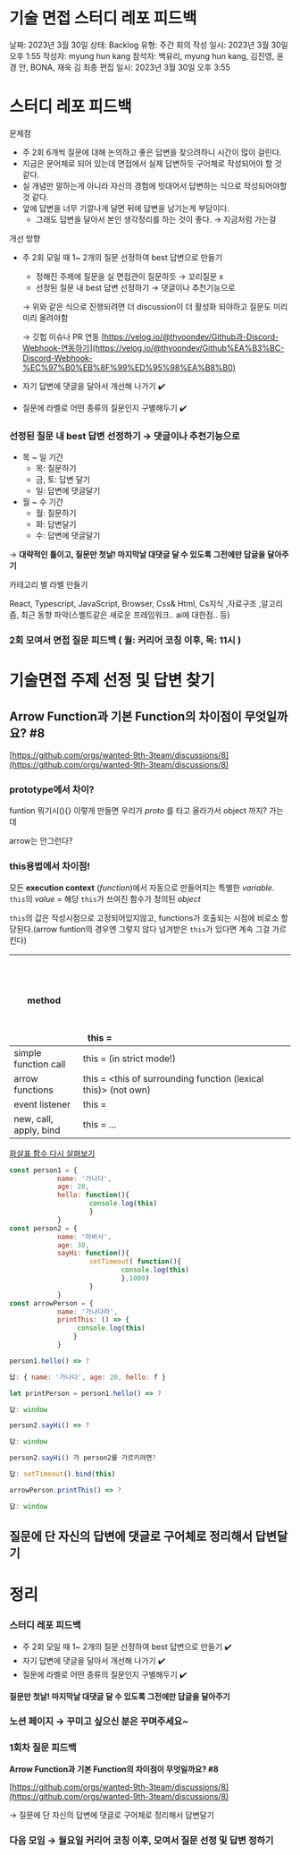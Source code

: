 # 기술 면접 스터디 레포 피드백

날짜: 2023년 3월 30일
상태: Backlog
유형: 주간 회의
작성 일시: 2023년 3월 30일 오후 1:55
작성자: myung hun kang
참석자: 백유리, myung hun kang, 김진영, 윤경 안, BONA, 재욱 김
최종 편집 일시: 2023년 3월 30일 오후 3:55

# 스터디 레포 피드백

문제점 

- 주 2회 6개씩 질문에 대해 논의하고 좋은 답변을 찾으려하니 시간이 많이 걸린다.
- 지금은 문어체로 되어 있는데 면접에서 실제 답변하듯 구어체로 작성되어야 할 것 같다.
- 실 개념만 말하는게 아니라 자신의 경험에 빗대어서 답변하는 식으로 작성되어야할 것 같다.
- 앞에 답변을 너무 기깔나게 달면 뒤에 답변을 남기는게 부담이다.
    - 그래도 답변을 달아서 본인 생각정리를 하는 것이 좋다. → 지금처럼 가는걸

개선 방향

- 주 2회 모일 때 1~ 2개의 질문 선정하여 best 답변으로 만들기
    - 정해진 주제에 질문을 실 면접관이 질문하듯 → 꼬리질문 x
    - 선정된 질문 내 best 답변 선정하기 → 댓글이나 추천기능으로
    
    → 위와 같은 식으로 진행되려면 더 discussion이 더 활성화 되야하고 질문도 미리미리 올려야함
    
    → 깃헙 이슈나 PR 연동  [https://velog.io/@thyoondev/Github과-Discord-Webhook-연동하기](https://velog.io/@thyoondev/Github%EA%B3%BC-Discord-Webhook-%EC%97%B0%EB%8F%99%ED%95%98%EA%B8%B0)
    
- 자기 답변에 댓글을 달아서 개선해 나가기 ✔️
- 질문에 라벨로 어떤 종류의 질문인지 구별해두기 ✔️

### 선정된 질문 내 best 답변 선정하기 → 댓글이나 추천기능으로

- 목 ~ 일 기간
    - 목: 질문하기
    - 금, 토: 답변 달기
    - 일: 답변에 댓글달기
- 월 ~ 수 기간
    - 월: 질문하기
    - 화: 답변달기
    - 수: 답변에 댓글달기

→ **대략적인 틀이고, 질문만 첫날! 마지막날 대댓글 달 수 있도록 그전에만 답글을 달아주기**

카테고리 별 라벨 만들기

React, Typescript, JavaScript, Browser, Css& Html, Cs지식 ,자료구조 ,알고리즘, 최근 동향 파악(스벨트같은 새로운 프레임워크.. ai에 대한점.. 등)

### 2회 모여서 면접 질문 피드백 ( 월: 커리어 코칭 이후, 목: 11시 )

# 기술면접 주제 선정 및 답변 찾기

## **Arrow Function과 기본 Function의 차이점이 무엇일까요? #8**

[https://github.com/orgs/wanted-9th-3team/discussions/8](https://github.com/orgs/wanted-9th-3team/discussions/8)

### prototype에서 차이?

funtion 뭐기시(){} 이렇게 만들면 우리가 _proto_ 를 타고 올라가서 object 까지? 가는데 

arrow는 안그런다?

### this용법에서 차이점!

모든 **execution context** (*function*)에서 자동으로 만들어지는 특별한 *variable*.
`this`의 *value* = 해당 `this`가 쓰여진 함수가 정의된 *object*

`this`의 값은 작성시점으로 고정되어있지않고, functions가 호출되는 시점에 비로소 할당된다.(arrow funtion의 경우엔 그렇지 않다 넘겨받은 `this`가 있다면 계속 그걸 가르킨다)

| method  | this = <Object that is calling the method> |
| --- | --- |
| simple function call | this = <undefined> (in strict mode!) |
| arrow functions | this = <this of surrounding function (lexical this)> (not own) |
| event listener | this = <DOM element that the handler is attached to> |
| new, call, apply, bind | this = … |

[화살표 함수 다시 살펴보기](https://ko.javascript.info/arrow-functions)

```jsx
const person1 = {
			name: '가나다',
			age: 20,
			hello: function(){
					console.log(this)
					}
			}
const person2 = {
			name: '마바사',
			age: 30,
			sayHi: function(){
					setTimeout( function(){
							console.log(this)
							},1000)
					}
			}
const arrowPerson = {
			name: '가나다라',
			printThis: () => {
				 console.log(this)
				}
			}
```

```jsx
person1.hello() => ? 

답: { name: '가나다', age: 20, hello: f }

let printPerson = person1.hello() => ? 

답: window

person2.sayHi() => ?

답: window

person2.sayHi() 가 person2를 가르키려면?

답: setTimeout().bind(this)

arrowPerson.printThis() => ?

답: window
```

## 질문에 단 자신의 답변에 댓글로 구어체로 정리해서 답변달기

# 정리

### 스터디 레포 피드백

- 주 2회 모일 때 1~ 2개의 질문 선정하여 best 답변으로 만들기 ✔️
- 자기 답변에 댓글을 달아서 개선해 나가기 ✔️
- 질문에 라벨로 어떤 종류의 질문인지 구별해두기 ✔️

 **질문만 첫날! 마지막날 대댓글 달 수 있도록 그전에만 답글을 달아주기**

### 노션 페이지 → 꾸미고 싶으신 분은 꾸며주세요~

### 1회차 질문 피드백

**Arrow Function과 기본 Function의 차이점이 무엇일까요? #8**

[https://github.com/orgs/wanted-9th-3team/discussions/8](https://github.com/orgs/wanted-9th-3team/discussions/8)

→ 질문에 단 자신의 답변에 댓글로 구어체로 정리해서 답변달기 

### 다음 모임 → 월요일 커리어 코칭 이후, 모여서 질문 선정 및 답변 정하기